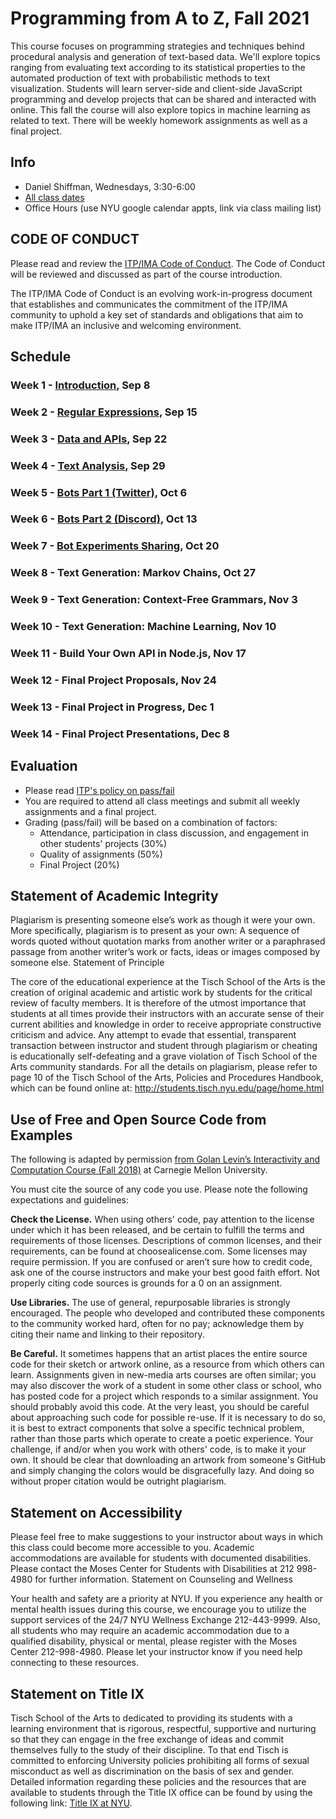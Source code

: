 # Programming from A to Z, Fall 2021

This course focuses on programming strategies and techniques behind procedural analysis and generation of text-based data. We\'ll explore topics ranging from evaluating text according to its statistical properties to the automated production of text with probabilistic methods to text visualization. Students will learn server-side and client-side JavaScript programming and develop projects that can be shared and interacted with online. This fall the course will also explore topics in machine learning as related to text. There will be weekly homework assignments as well as a final project.

## Info

- Daniel Shiffman, Wednesdays, 3:30-6:00
- [All class dates](https://itp.nyu.edu/help/fa21-class-dates-and-deadlines/)
- Office Hours (use NYU google calendar appts, link via class mailing list)

## CODE OF CONDUCT

Please read and review the [ITP/IMA Code of Conduct](https://github.com/ITPNYU/ITP-IMA-Code-of-Conduct/blob/main/README.md). The Code of Conduct will be reviewed and discussed as part of the course introduction.

The ITP/IMA Code of Conduct is an evolving work-in-progress document that establishes and communicates the commitment of the ITP/IMA community to uphold a key set of standards and obligations that aim to make ITP/IMA an inclusive and welcoming environment.

## Schedule

### Week 1 - [Introduction](01-intro), Sep 8

### Week 2 - [Regular Expressions](02-regex), Sep 15

### Week 3 - [Data and APIs](03-apis), Sep 22

### Week 4 - [Text Analysis](04-word-counting), Sep 29

### Week 5 - [Bots Part 1 (Twitter)](05-bots), Oct 6

### Week 6 - [Bots Part 2 (Discord)](05-bots), Oct 13

### Week 7 - [Bot Experiments Sharing](05-bots#add-your-assignment-below-via-pull-request), Oct 20

### Week 8 - Text Generation: Markov Chains, Oct 27

### Week 9 - Text Generation: Context-Free Grammars, Nov 3

### Week 10 - Text Generation: Machine Learning, Nov 10

### Week 11 - Build Your Own API in Node.js, Nov 17

### Week 12 - Final Project Proposals, Nov 24

### Week 13 - Final Project in Progress, Dec 1

### Week 14 - Final Project Presentations, Dec 8

## Evaluation

- Please read [ITP's policy on pass/fail](http://help.itp.nyu.edu/academic-policies/pass-fail)
- You are required to attend all class meetings and submit all weekly assignments and a final project.
- Grading (pass/fail) will be based on a combination of factors:
  - Attendance, participation in class discussion, and engagement in other students' projects (30%)
  - Quality of assignments (50%)
  - Final Project (20%)

## Statement of Academic Integrity

Plagiarism is presenting someone else’s work as though it were your own. More specifically, plagiarism is to present as your own: A sequence of words quoted without quotation marks from another writer or a paraphrased passage from another writer’s work or facts, ideas or images composed by someone else.
Statement of Principle

The core of the educational experience at the Tisch School of the Arts is the creation of original academic and artistic work by students for the critical review of faculty members. It is therefore of the utmost importance that students at all times provide their instructors with an accurate sense of their current abilities and knowledge in order to receive appropriate constructive criticism and advice. Any attempt to evade that essential, transparent transaction between instructor and student through plagiarism or cheating is educationally self-defeating and a grave violation of Tisch School of the Arts community standards. For all the details on plagiarism, please refer to page 10 of the Tisch School of the Arts, Policies and Procedures Handbook, which can be found online at: http://students.tisch.nyu.edu/page/home.html

## Use of Free and Open Source Code from Examples

The following is adapted by permission [from Golan Levin’s Interactivity and Computation Course (Fall 2018)](http://cmuems.com/2018/60212f/syllabus/academic-integrity/) at Carnegie Mellon University.

You must cite the source of any code you use. Please note the following expectations and guidelines:

**Check the License.** When using others' code, pay attention to the license under which it has been released, and be certain to fulfill the terms and requirements of those licenses. Descriptions of common licenses, and their requirements, can be found at choosealicense.com. Some licenses may require permission. If you are confused or aren’t sure how to credit code, ask one of the course instructors and make your best good faith effort. Not properly citing code sources is grounds for a 0 on an assignment.

**Use Libraries.** The use of general, repurposable libraries is strongly encouraged. The people who developed and contributed these components to the community worked hard, often for no pay; acknowledge them by citing their name and linking to their repository.

**Be Careful.** It sometimes happens that an artist places the entire source code for their sketch or artwork online, as a resource from which others can learn. Assignments given in new-media arts courses are often similar; you may also discover the work of a student in some other class or school, who has posted code for a project which responds to a similar assignment. You should probably avoid this code. At the very least, you should be careful about approaching such code for possible re-use. If it is necessary to do so, it is best to extract components that solve a specific technical problem, rather than those parts which operate to create a poetic experience. Your challenge, if and/or when you work with others' code, is to make it your own. It should be clear that downloading an artwork from someone's GitHub and simply changing the colors would be disgracefully lazy. And doing so without proper citation would be outright plagiarism.

## Statement on Accessibility

Please feel free to make suggestions to your instructor about ways in which this class could become more accessible to you. Academic accommodations are available for students with documented disabilities. Please contact the Moses Center for Students with Disabilities at 212 998-4980 for further information.
Statement on Counseling and Wellness

Your health and safety are a priority at NYU. If you experience any health or mental health issues during this course, we encourage you to utilize the support services of the 24/7 NYU Wellness Exchange 212-443-9999. Also, all students who may require an academic accommodation due to a qualified disability, physical or mental, please register with the Moses Center 212-998-4980. Please let your instructor know if you need help connecting to these resources.

## Statement on Title IX

Tisch School of the Arts to dedicated to providing its students with a learning environment that is rigorous, respectful, supportive and nurturing so that they can engage in the free exchange of ideas and commit themselves fully to the study of their discipline. To that end Tisch is committed to enforcing University policies prohibiting all forms of sexual misconduct as well as discrimination on the basis of sex and gender. Detailed information regarding these policies and the resources that are available to students through the Title IX office can be found by using the following link: [Title IX at NYU](https://www.nyu.edu/about/policies-guidelines-compliance/equal-opportunity/title9.html).
